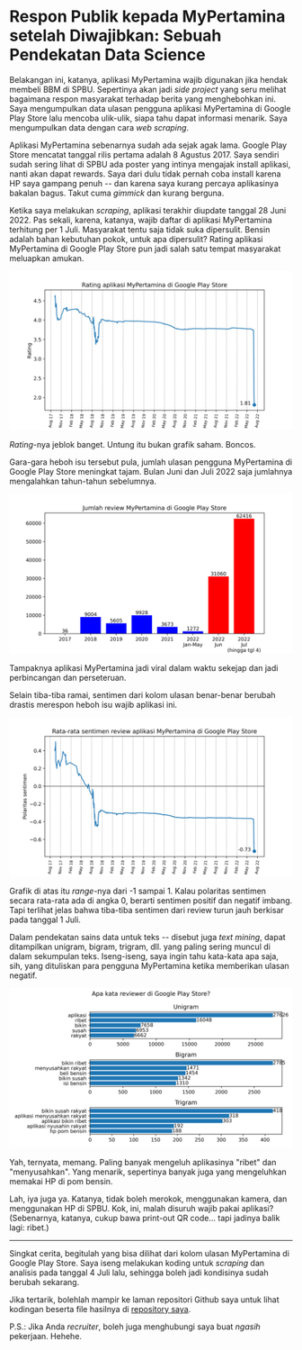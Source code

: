 Respon Publik kepada MyPertamina setelah Diwajibkan: Sebuah Pendekatan Data Science
=======

Belakangan ini, katanya, aplikasi MyPertamina wajib digunakan jika hendak membeli BBM di SPBU. Sepertinya akan jadi *side project* yang seru melihat bagaimana respon masyarakat terhadap berita yang menghebohkan ini. Saya mengumpulkan data ulasan pengguna aplikasi MyPertamina di Google Play Store lalu mencoba ulik-ulik, siapa tahu dapat informasi menarik. Saya mengumpulkan data dengan cara *web scraping*.

Aplikasi MyPertamina sebenarnya sudah ada sejak agak lama. Google Play Store mencatat tanggal rilis pertama adalah 8 Agustus 2017. Saya sendiri sudah sering lihat di SPBU ada poster yang intinya mengajak install aplikasi, nanti akan dapat rewards. Saya dari dulu tidak pernah coba install karena HP saya gampang penuh -- dan karena saya kurang percaya aplikasinya bakalan bagus. Takut cuma *gimmick* dan kurang berguna.

Ketika saya melakukan *scraping*, aplikasi terakhir diupdate tanggal 28 Juni 2022. Pas sekali, karena, katanya, wajib daftar di aplikasi MyPertamina terhitung per 1 Juli. Masyarakat tentu saja tidak suka dipersulit. Bensin adalah bahan kebutuhan pokok, untuk apa dipersulit? Rating aplikasi MyPertamina di Google Play Store pun jadi salah satu tempat masyarakat meluapkan amukan.

![Rating MyPertamina di Google Play Store berdasarkan waktu](google-play/rating-over-time.png)

*Rating*-nya jeblok banget. Untung itu bukan grafik saham. Boncos.

Gara-gara heboh isu tersebut pula, jumlah ulasan pengguna MyPertamina di Google Play Store meningkat tajam. Bulan Juni dan Juli 2022 saja jumlahnya mengalahkan tahun-tahun sebelumnya. 

![Jumlah review MyPertamina di Google Play Store berdasarkan waktu](google-play/review-count-over-time.png)

Tampaknya aplikasi MyPertamina jadi viral dalam waktu sekejap dan jadi perbincangan dan perseteruan.

Selain tiba-tiba ramai, sentimen dari kolom ulasan benar-benar berubah drastis merespon heboh isu wajib aplikasi ini.

![Gambar polaritas sentimen ulasan MyPertamina](google-play/polarity-over-time.png)

Grafik di atas itu *range*-nya dari -1 sampai 1. Kalau polaritas sentimen secara rata-rata ada di angka 0, berarti sentimen positif dan negatif imbang. Tapi terlihat jelas bahwa tiba-tiba sentimen dari review turun jauh berkisar pada tanggal 1 Juli.

Dalam pendekatan sains data untuk teks -- disebut juga *text mining*, dapat ditampilkan unigram, bigram, trigram, dll. yang paling sering muncul di dalam sekumpulan teks. Iseng-iseng, saya ingin tahu kata-kata apa saja, sih, yang dituliskan para pengguna MyPertamina ketika memberikan ulasan negatif.

![Unigram, bigram, dan trigram yang paling banyak muncul](google-play/most-common-words.png)

Yah, ternyata, memang. Paling banyak mengeluh aplikasinya "ribet" dan "menyusahkan". Yang menarik, sepertinya banyak juga yang mengeluhkan memakai HP di pom bensin.

Lah, iya juga ya. Katanya, tidak boleh merokok, menggunakan kamera, dan menggunakan HP di SPBU. Kok, ini, malah disuruh wajib pakai aplikasi? (Sebenarnya, katanya, cukup bawa print-out QR code... tapi jadinya balik lagi: ribet.)

---

Singkat cerita, begitulah yang bisa dilihat dari kolom ulasan MyPertamina di Google Play Store. Saya iseng melakukan koding untuk *scraping* dan analisis pada tanggal 4 Juli lalu, sehingga boleh jadi kondisinya sudah berubah sekarang.

Jika tertarik, bolehlah mampir ke laman repositori Github saya untuk lihat kodingan beserta file hasilnya di [repository saya][repository link].

P.S.: Jika Anda *recruiter*, boleh juga menghubungi saya buat *ngasih* pekerjaan. Hehehe.

[Repository link]: https://github.com/lahdjirayhan/respon-publik-mypertamina